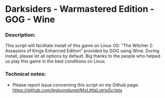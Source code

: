 # Darksiders - Warmastered Edition - GOG - Wine

### Description:
This script will facilitate install of this game on Linux OS:
 "The Witcher 2: Assassins of Kings Enhanced Edition" provided by GOG using Wine.
During install, please let all options by default.
Big thanks to the people who helped us play this game in the best conditions on Linux.

### Technical notes:
- Please report issue concerning this script on my Github page:
https://github.com/legluondunet/MyLittleLutrisScripts
